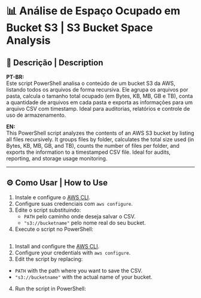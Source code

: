 # 📊 Análise de Espaço Ocupado em Bucket S3 | S3 Bucket Space Analysis

## 📌 Descrição | Description

**PT-BR:**  
Este script PowerShell analisa o conteúdo de um bucket S3 da AWS, listando todos os arquivos de forma recursiva. Ele agrupa os arquivos por pasta, calcula o tamanho total ocupado (em Bytes, KB, MB, GB e TB), conta a quantidade de arquivos em cada pasta e exporta as informações para um arquivo CSV com timestamp. Ideal para auditorias, relatórios e controle de uso de armazenamento.

**EN:**  
This PowerShell script analyzes the contents of an AWS S3 bucket by listing all files recursively. It groups files by folder, calculates the total size used (in Bytes, KB, MB, GB, and TB), counts the number of files per folder, and exports the information to a timestamped CSV file. Ideal for audits, reporting, and storage usage monitoring.

---

## ⚙️ Como Usar | How to Use

1. Instale e configure o [AWS CLI](https://docs.aws.amazon.com/cli/latest/userguide/install-cliv2.html).
2. Configure suas credenciais com `aws configure`.
3. Edite o script substituindo:
   - `PATH` pelo caminho onde deseja salvar o CSV.
   - `"s3://bucketname"` pelo nome real do seu bucket.
4. Execute o script no PowerShell:

##
1. Install and configure the [AWS CLI](https://docs.aws.amazon.com/cli/latest/userguide/install-cliv2.html).
2. Configure your credentials with `aws configure`.
3. Edit the script by replacing:
- `PATH` with the path where you want to save the CSV.
- `"s3://bucketname"` with the actual name of your bucket.
4. Run the script in PowerShell:

